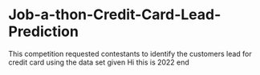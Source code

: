 # Job-a-thon-Credit-Card-Lead-Prediction
This competition requested contestants to identify the customers lead for credit card using the data set given
Hi this is 2022 end
